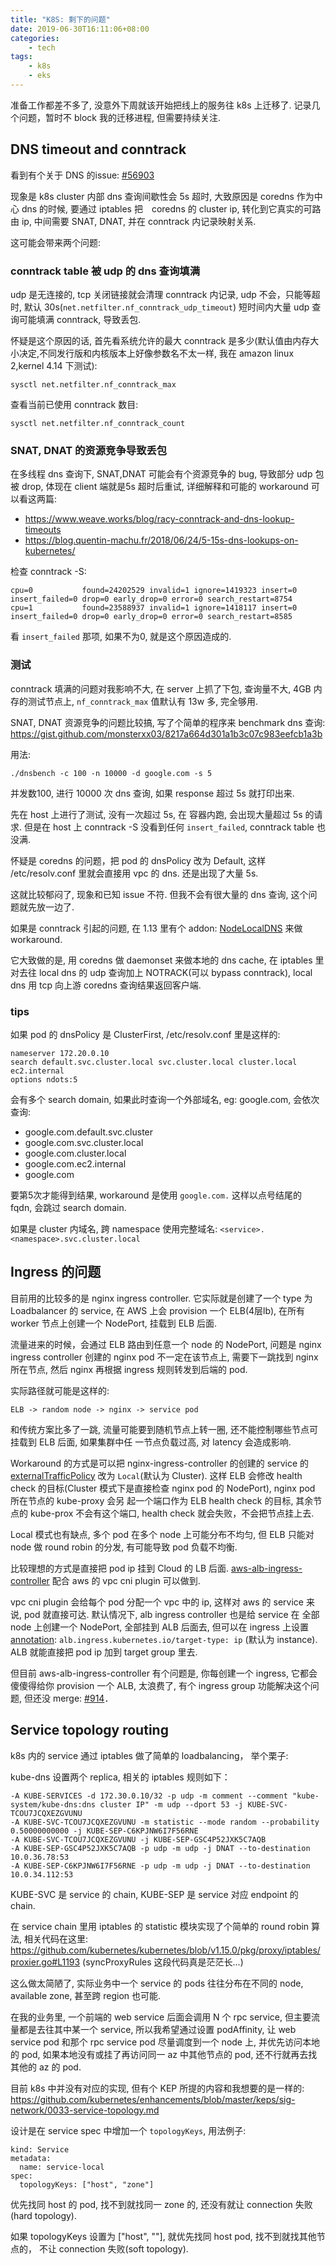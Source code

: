 ```yaml
---
title: "K8S: 剩下的问题"
date: 2019-06-30T16:11:06+08:00
categories:
    - tech
tags:
    - k8s
    - eks
---
```


准备工作都差不多了, 没意外下周就该开始把线上的服务往 k8s 上迁移了. 记录几个问题，暂时不 block 我的迁移进程,
但需要持续关注.


## DNS timeout and conntrack

看到有个关于 DNS 的issue: [#56903](https://github.com/kubernetes/kubernetes/issues/56903)

现象是 k8s cluster 内部 dns 查询间歇性会 5s 超时, 大致原因是 coredns 作为中心 dns 的时候,
要通过 iptables 把　coredns 的 cluster ip, 转化到它真实的可路由 ip, 中间需要 SNAT, DNAT, 并在
conntrack 内记录映射关系. 

这可能会带来两个问题:

### conntrack table 被 udp 的 dns 查询填满

udp 是无连接的, tcp 关闭链接就会清理 conntrack 内记录, udp 不会，只能等超时, 默认 30s(`net.netfilter.nf_conntrack_udp_timeout`)
短时间内大量 udp 查询可能填满 conntrack, 导致丢包.

怀疑是这个原因的话, 首先看系统允许的最大 conntrack 是多少(默认值由内存大小决定,不同发行版和内核版本上好像参数名不太一样, 我在 amazon linux 2,kernel 4.14 下测试):

    sysctl net.netfilter.nf_conntrack_max

查看当前已使用 conntrack 数目:

    sysctl net.netfilter.nf_conntrack_count

### SNAT, DNAT 的资源竞争导致丢包

在多线程 dns 查询下, SNAT,DNAT 可能会有个资源竞争的 bug, 导致部分 udp 包被 drop, 体现在 client 端就是5s 超时后重试, 详细解释和可能的 workaround 可以看这两篇:

- https://www.weave.works/blog/racy-conntrack-and-dns-lookup-timeouts
- https://blog.quentin-machu.fr/2018/06/24/5-15s-dns-lookups-on-kubernetes/

检查 conntrack -S:

    cpu=0           found=24202529 invalid=1 ignore=1419323 insert=0 insert_failed=0 drop=0 early_drop=0 error=0 search_restart=8754
    cpu=1           found=23588937 invalid=1 ignore=1418117 insert=0 insert_failed=0 drop=0 early_drop=0 error=0 search_restart=8585


看 `insert_failed` 那项, 如果不为0, 就是这个原因造成的.

### 测试

conntrack 填满的问题对我影响不大, 在 server 上抓了下包, 查询量不大, 4GB 内存的测试节点上, `nf_conntrack_max` 值默认有 13w 多, 完全够用.

SNAT, DNAT 资源竞争的问题比较搞, 写了个简单的程序来 benchmark dns 查询: https://gist.github.com/monsterxx03/8217a664d301a1b3c07c983eefcb1a3b

用法:

    ./dnsbench -c 100 -n 10000 -d google.com -s 5


并发数100, 进行 10000 次 dns 查询, 如果 response 超过 5s 就打印出来.

先在 host 上进行了测试, 没有一次超过 5s, 在 容器内跑, 会出现大量超过 5s 的请求. 但是在 host 上 conntrack -S 没看到任何 `insert_failed`, conntrack table
也没满. 

怀疑是 coredns 的问题，把 pod 的 dnsPolicy 改为 Default, 这样 /etc/resolv.conf 里就会直接用 vpc 的 dns. 还是出现了大量 5s.　

这就比较郁闷了, 现象和已知 issue 不符. 但我不会有很大量的 dns 查询, 这个问题就先放一边了.

如果是 conntrack 引起的问题, 在 1.13 里有个 addon: [NodeLocalDNS](https://github.com/kubernetes/enhancements/blob/master/keps/sig-network/20190424-NodeLocalDNS-beta-proposal.md) 来做 workaround.

它大致做的是, 用 coredns 做 daemonset 来做本地的 dns cache, 在 iptables 里对去往 local dns 的 udp 查询加上 NOTRACK(可以 bypass conntrack), local dns 用 tcp 向上游 coredns 查询结果返回客户端.

### tips

如果 pod 的 dnsPolicy 是 ClusterFirst, /etc/resolv.conf 里是这样的:

    nameserver 172.20.0.10
    search default.svc.cluster.local svc.cluster.local cluster.local ec2.internal
    options ndots:5

会有多个 search domain, 如果此时查询一个外部域名, eg: google.com, 会依次查询:

- google.com.default.svc.cluster
- google.com.svc.cluster.local
- google.com.cluster.local
- google.com.ec2.internal
- google.com

要第5次才能得到结果, workaround 是使用 `google.com.` 这样以点号结尾的 fqdn, 会跳过 search domain.

如果是 cluster 内域名, 跨 namespace 使用完整域名: `<service>.<namespace>.svc.cluster.local`

## Ingress 的问题

目前用的比较多的是 nginx ingress controller. 它实际就是创建了一个 type 为 Loadbalancer 的 service,
在 AWS 上会 provision 一个 ELB(4层lb), 在所有 worker 节点上创建一个 NodePort, 挂载到 ELB 后面.

流量进来的时候，会通过 ELB 路由到任意一个 node 的 NodePort, 问题是 nginx ingress controller 创建的 nginx
pod 不一定在该节点上, 需要下一跳找到 nginx 所在节点, 然后 nginx 再根据 ingress 规则转发到后端的 pod.

实际路径就可能是这样的:

    ELB -> random node -> nginx -> service pod

和传统方案比多了一跳, 流量可能要到随机节点上转一圈, 还不能控制哪些节点可挂载到 ELB 后面, 如果集群中任
一节点负载过高, 对 latency 会造成影响.

Workaround 的方式是可以把 nginx-ingress-controller 的创建的 service 的 [externalTrafficPolicy](https://kubernetes.io/docs/tasks/access-application-cluster/create-external-load-balancer/#preserving-the-client-source-ip) 改为 `Local`(默认为 Cluster).
这样 ELB 会修改 health check 的目标(Cluster 模式下是直接检查 nginx pod 的 NodePort), nginx pod 所在节点的 kube-proxy 会另
起一个端口作为 ELB health check 的目标, 其余节点的 kube-prox 不会有这个端口, health check 就会失败，不会把节点挂上去. 

Local 模式也有缺点, 多个 pod 在多个 node 上可能分布不均匀, 但 ELB 只能对 node 做 round robin 的分发, 有可能导致 pod 负载不均衡.

比较理想的方式是直接把 pod ip 挂到 Cloud 的 LB 后面. [aws-alb-ingress-controller](https://github.com/kubernetes-sigs/aws-alb-ingress-controller) 配合 aws 的 vpc cni plugin 可以做到.

vpc cni plugin 会给每个 pod 分配一个 vpc 中的 ip, 这样对 aws 的 service 来说, pod 就直接可达.
默认情况下, alb ingress controller 也是给 service 在 全部 node 上创建一个 NodePort, 全部挂到
ALB 后面去, 但可以在 ingress 上设置 [annotation](https://kubernetes-sigs.github.io/aws-alb-ingress-controller/guide/ingress/annotation/#target-type): `alb.ingress.kubernetes.io/target-type: ip` (默认为 instance).
ALB 就能直接把 pod ip 加到 target group 里去.

但目前 aws-alb-ingress-controller 有个问题是, 你每创建一个 ingress, 它都会傻傻得给你 provision 一个 ALB, 太浪费了, 有个 ingress group 功能解决这个问题, 但还没 merge: [#914](https://github.com/kubernetes-sigs/aws-alb-ingress-controller/issues/914)．


## Service topology routing

k8s 内的 service 通过 iptables 做了简单的 loadbalancing， 举个栗子:

kube-dns 设置两个 replica, 相关的 iptables 规则如下：

    -A KUBE-SERVICES -d 172.30.0.10/32 -p udp -m comment --comment "kube-system/kube-dns:dns cluster IP" -m udp --dport 53 -j KUBE-SVC-TCOU7JCQXEZGVUNU
    -A KUBE-SVC-TCOU7JCQXEZGVUNU -m statistic --mode random --probability 0.50000000000 -j KUBE-SEP-C6KPJNW6I7F56RNE
    -A KUBE-SVC-TCOU7JCQXEZGVUNU -j KUBE-SEP-GSC4P52JXK5C7AQB
    -A KUBE-SEP-GSC4P52JXK5C7AQB -p udp -m udp -j DNAT --to-destination 10.0.36.78:53
    -A KUBE-SEP-C6KPJNW6I7F56RNE -p udp -m udp -j DNAT --to-destination 10.0.34.112:53

KUBE-SVC 是 service 的 chain, KUBE-SEP 是 service 对应 endpoint 的 chain.

在 service chain 里用 iptables 的 statistic 模块实现了个简单的 round robin 算法, 相关代码在这里: https://github.com/kubernetes/kubernetes/blob/v1.15.0/pkg/proxy/iptables/proxier.go#L1193 (syncProxyRules 这段代码真是茫茫长...)

这么做太简陋了, 实际业务中一个 service 的 pods 往往分布在不同的 node, available zone, 甚至跨 region 也可能.

在我的业务里, 一个前端的 web service 后面会调用 N 个 rpc service, 但主要流量都是去往其中某一个 service, 所以我希望通过设置 podAffinity, 让 web service pod 和那个 rpc service pod
尽量调度到一个 node 上, 并优先访问本地的 pod, 如果本地没有或挂了再访问同一 az 中其他节点的 pod, 还不行就再去找其他的 az 的 pod.

目前 k8s 中并没有对应的实现, 但有个 KEP 所提的内容和我想要的是一样的: https://github.com/kubernetes/enhancements/blob/master/keps/sig-network/0033-service-topology.md

设计是在 service spec 中增加一个 `topologyKeys`, 用法例子:

    kind: Service
    metadata:
      name: service-local
    spec:
      topologyKeys: ["host", "zone"]

优先找同 host 的 pod, 找不到就找同一 zone 的, 还没有就让 connection 失败(hard topology).

如果 topologyKeys 设置为 ["host", ""], 就优先找同 host pod, 找不到就找其他节点的， 不让 connection 失败(soft topology).
